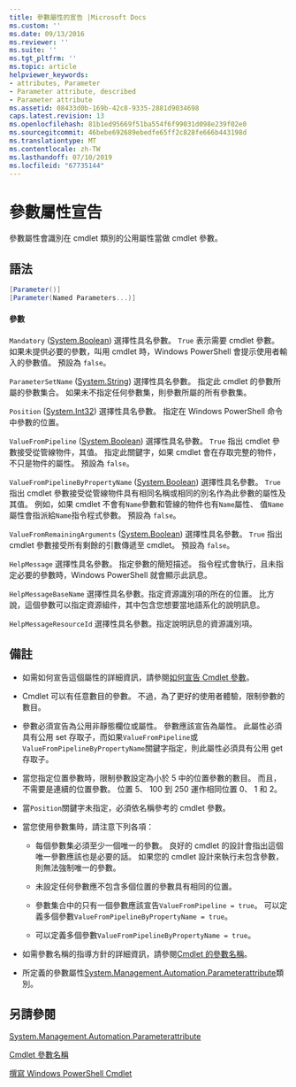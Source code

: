 ```yaml
---
title: 參數屬性的宣告 |Microsoft Docs
ms.custom: ''
ms.date: 09/13/2016
ms.reviewer: ''
ms.suite: ''
ms.tgt_pltfrm: ''
ms.topic: article
helpviewer_keywords:
- attributes, Parameter
- Parameter attribute, described
- Parameter attribute
ms.assetid: 08433d0b-169b-42c8-9335-2881d9034698
caps.latest.revision: 13
ms.openlocfilehash: 81b1ed95669f51ba554f6f99031d098e239f02e0
ms.sourcegitcommit: 46bebe692689ebedfe65ff2c828fe666b443198d
ms.translationtype: MT
ms.contentlocale: zh-TW
ms.lasthandoff: 07/10/2019
ms.locfileid: "67735144"
---
```

# <a name="parameter-attribute-declaration"></a>參數屬性宣告

參數屬性會識別在 cmdlet 類別的公用屬性當做 cmdlet 參數。

## <a name="syntax"></a>語法

```csharp
[Parameter()]
[Parameter(Named Parameters...)]
```

#### <a name="parameters"></a>參數

`Mandatory` ([System.Boolean](/dotnet/api/System.Boolean)) 選擇性具名參數。 `True` 表示需要 cmdlet 參數。 如果未提供必要的參數，叫用 cmdlet 時，Windows PowerShell 會提示使用者輸入的參數值。 預設為 `false`。

`ParameterSetName` ([System.String](/dotnet/api/System.String)) 選擇性具名參數。 指定此 cmdlet 的參數所屬的參數集合。 如果未不指定任何參數集，則參數所屬的所有參數集。

`Position` ([System.Int32](/dotnet/api/System.Int32)) 選擇性具名參數。 指定在 Windows PowerShell 命令中參數的位置。

`ValueFromPipeline` ([System.Boolean](/dotnet/api/System.Boolean)) 選擇性具名參數。 `True` 指出 cmdlet 參數接受從管線物件，其值。 指定此關鍵字，如果 cmdlet 會在存取完整的物件，不只是物件的屬性。 預設為 `false`。

`ValueFromPipelineByPropertyName` ([System.Boolean](/dotnet/api/System.Boolean)) 選擇性具名參數。 `True` 指出 cmdlet 參數接受從管線物件具有相同名稱或相同的別名作為此參數的屬性及其值。 例如，如果 cmdlet 不會有`Name`參數和管線的物件也有`Name`屬性、 值`Name`屬性會指派給`Name`指令程式參數。 預設為 `false`。

`ValueFromRemainingArguments` ([System.Boolean](/dotnet/api/System.Boolean)) 選擇性具名參數。 `True` 指出 cmdlet 參數接受所有剩餘的引數傳遞至 cmdlet。 預設為 `false`。

`HelpMessage` 選擇性具名參數。 指定參數的簡短描述。 指令程式會執行，且未指定必要的參數時，Windows PowerShell 就會顯示此訊息。

`HelpMessageBaseName` 選擇性具名參數。指定資源識別項的所在的位置。 比方說，這個參數可以指定資源組件，其中包含您想要當地語系化的說明訊息。

`HelpMessageResourceId` 選擇性具名參數。指定說明訊息的資源識別項。

## <a name="remarks"></a>備註

- 如需如何宣告這個屬性的詳細資訊，請參閱[如何宣告 Cmdlet 參數](./how-to-declare-cmdlet-parameters.md)。

- Cmdlet 可以有任意數目的參數。 不過，為了更好的使用者體驗，限制參數的數目。

- 參數必須宣告為公用非靜態欄位或屬性。 參數應該宣告為屬性。 此屬性必須具有公用 set 存取子，而如果`ValueFromPipeline`或`ValueFromPipelineByPropertyName`關鍵字指定，則此屬性必須具有公用 get 存取子。

- 當您指定位置參數時，限制參數設定為小於 5 中的位置參數的數目。 而且，不需要是連續的位置參數。 位置 5、 100 到 250 運作相同位置 0、 1 和 2。

- 當`Position`關鍵字未指定，必須依名稱參考的 cmdlet 參數。

- 當您使用參數集時，請注意下列各項：

    - 每個參數集必須至少一個唯一的參數。 良好的 cmdlet 的設計會指出這個唯一參數應該也是必要的話。 如果您的 cmdlet 設計來執行未包含參數，則無法強制唯一的參數。

    - 未設定任何參數應不包含多個位置的參數具有相同的位置。

    - 參數集合中的只有一個參數應該宣告`ValueFromPipeline = true`。 可以定義多個參數`ValueFromPipelineByPropertyName = true`。

    - 可以定義多個參數`ValueFromPipelineByPropertyName = true`。

- 如需參數名稱的指導方針的詳細資訊，請參閱[Cmdlet 的參數名稱](standard-cmdlet-parameter-names-and-types.md)。

- 所定義的參數屬性[System.Management.Automation.Parameterattribute](/dotnet/api/System.Management.Automation.ParameterAttribute)類別。

## <a name="see-also"></a>另請參閱

[System.Management.Automation.Parameterattribute](/dotnet/api/System.Management.Automation.ParameterAttribute)

[Cmdlet 參數名稱](standard-cmdlet-parameter-names-and-types.md)

[撰寫 Windows PowerShell Cmdlet](./writing-a-windows-powershell-cmdlet.md)
